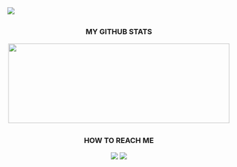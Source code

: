   <img src="https://i.imgur.com/WXyUUtl.png"/>

##

  <h3 align="center">MY GITHUB STATS</h1>
<div align="center">
  <img width="500em" height="180em" src="https://github-readme-stats.vercel.app/api/top-langs/?username=LeandroBatistaC&layout=compact&langs_count=7&theme=dark&hide_border=true"/>
</div>


  
##
  
  <h3 align="center">HOW TO REACH ME</h1>
  <div align="center"> 
  <a href = "mailto:leandrobcrv@gmail.com"><img src="https://img.shields.io/badge/-Gmail-%23333?style=for-the-badge&logo=gmail&logoColor=white" target="_blank"></a>
  <a href="https://www.linkedin.com/in/leandrobatistac" target="_blank"><img src="https://img.shields.io/badge/-LinkedIn-%230077B5?style=for-the-badge&logo=linkedin&logoColor=white" target="_blank"></a> 
 
